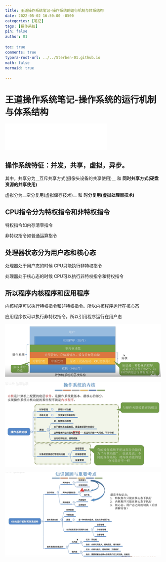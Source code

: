 ```yaml
---
title: 王道操作系统笔记-操作系统的运行机制与体系结构 
date: 2022-05-02 16:50:00 -0500
categories: [笔记]
tags: [操作系统]
pin: false
author: 01

toc: true
comments: true
typora-root-url: ../../Sterben-01.github.io
math: false
mermaid: true

---
```


# 王道操作系统笔记-操作系统的运行机制与体系结构

<iframe frameborder="no" border="0" marginwidth="0" marginheight="0" width="330" height="86" src="//music.163.com/outchain/player?type=2&amp;id=32574583&amp;auto=1&amp;height=66"> </iframe>

## 操作系统特征：并发，共享，虚拟，异步。

其中，共享分为__互斥共享方式(摄像头设备的共享使用)__ 和 __同时共享方式(硬盘资源的共享使用)__

虚拟分为__空分复用(虚拟储存技术)__ 和 __时分复用(虚拟处理器技术)__

## CPU指令分为特权指令和非特权指令

特权指令如内存清零指令

非特权指令如普通运算指令

## 处理器状态分为用户态和核心态

处理器处于用户态的时候 CPU只能执行非特权指令

处理器处于核心态的时候 CPU可以执行非特权指令和特权指令

## 所以程序内核程序和应用程序

内核程序可以执行特权指令和非特权指令。所以内核程序运行在核心态

应用程序仅可以执行非特权指令。所以引用程序运行在用户态

![QQ截图20220502185501](/assets/blog_res/2022-05-02-OS.assets/QQ%E6%88%AA%E5%9B%BE20220502185501.png)

![QQ截图20220502185640](/assets/blog_res/2022-05-02-OS.assets/QQ%E6%88%AA%E5%9B%BE20220502185640.png)

![QQ截图20220502185958](/assets/blog_res/2022-05-02-OS.assets/QQ%E6%88%AA%E5%9B%BE20220502185958.png)

